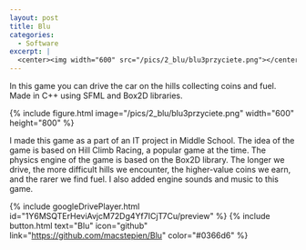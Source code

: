```yaml
---
layout: post
title: Blu
categories:
  - Software
excerpt: |
  <center><img width="600" src="/pics/2_blu/blu3przyciete.png"></center>
---
```


In this game you can drive the car on the hills collecting coins and fuel. Made in C++ using SFML and Box2D libraries.

{% include figure.html image="/pics/2_blu/blu3przyciete.png" width="600" height="800" %}

I made this game as a part of an IT project in Middle School. The idea of the game is based on Hill Climb Racing, a popular game at the time. The physics engine of the game is based on the Box2D library. The longer we drive, the more difficult hills we encounter, the higher-value coins we earn, and the rarer we find fuel. I also added engine sounds and music to this game.

{% include googleDrivePlayer.html id="1Y6MSQTErHeviAvjcM72Dg4Yf7ICjT7Cu/preview" %}
{% include button.html text="Blu" icon="github" link="https://github.com/macstepien/Blu" color="#0366d6" %}
